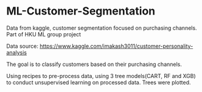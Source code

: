 # ML-Customer-Segmentation
Data from kaggle, customer segmentation focused on purchasing channels. Part of HKU ML group project

Data source: https://www.kaggle.com/imakash3011/customer-personality-analysis

The goal is to classify customers based on their purchasing channels. 

Using recipes to pre-process data, using 3 tree models(CART, RF and XGB) to conduct unsupervised learning on processed data. Trees were plotted.
